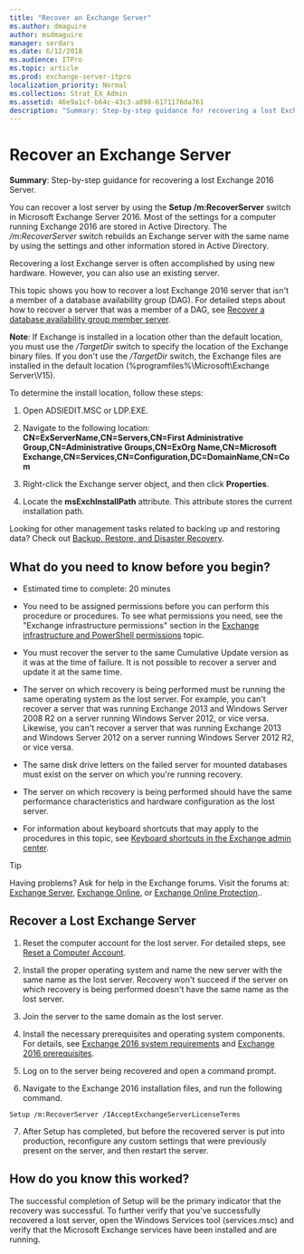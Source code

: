 ```yaml
---
title: "Recover an Exchange Server"
ms.author: dmaguire
author: msdmaguire
manager: serdars
ms.date: 6/12/2018
ms.audience: ITPro
ms.topic: article
ms.prod: exchange-server-itpro
localization_priority: Normal
ms.collection: Strat_EX_Admin
ms.assetid: 46e9a1cf-b64c-43c3-a898-6171176da761
description: "Summary: Step-by-step guidance for recovering a lost Exchange 2016 Server."
---
```


# Recover an Exchange Server

 **Summary**: Step-by-step guidance for recovering a lost Exchange 2016 Server.
  
You can recover a lost server by using the **Setup /m:RecoverServer** switch in Microsoft Exchange Server 2016. Most of the settings for a computer running Exchange 2016 are stored in Active Directory. The _/m:RecoverServer_ switch rebuilds an Exchange server with the same name by using the settings and other information stored in Active Directory.
  
Recovering a lost Exchange server is often accomplished by using new hardware. However, you can also use an existing server.
  
This topic shows you how to recover a lost Exchange 2016 server that isn't a member of a database availability group (DAG). For detailed steps about how to recover a server that was a member of a DAG, see [Recover a database availability group member server](recover-dag-member-servers.md).
  
 **Note**: If Exchange is installed in a location other than the default location, you must use the _/TargetDir_ switch to specify the location of the Exchange binary files. If you don't use the _/TargetDir_ switch, the Exchange files are installed in the default location (%programfiles%\Microsoft\Exchange Server\V15).
  
To determine the install location, follow these steps:
  
1. Open ADSIEDIT.MSC or LDP.EXE.
    
2. Navigate to the following location: **CN=ExServerName,CN=Servers,CN=First Administrative Group,CN=Administrative Groups,CN=ExOrg Name,CN=Microsoft Exchange,CN=Services,CN=Configuration,DC=DomainName,CN=Com**
    
3. Right-click the Exchange server object, and then click **Properties**.
    
4. Locate the **msExchInstallPath** attribute. This attribute stores the current installation path.
    
Looking for other management tasks related to backing up and restoring data? Check out [Backup, Restore, and Disaster Recovery](http://technet.microsoft.com/library/394fc4ed-fa02-41fa-9159-cc2754ff8875.aspx).
  
## What do you need to know before you begin?

- Estimated time to complete: 20 minutes
    
- You need to be assigned permissions before you can perform this procedure or procedures. To see what permissions you need, see the "Exchange infrastructure permissions" section in the [Exchange infrastructure and PowerShell permissions](../../permissions/feature-permissions/infrastructure-permissions.md) topic.
    
- You must recover the server to the same Cumulative Update version as it was at the time of failure. It is not possible to recover a server and update it at the same time.
    
- The server on which recovery is being performed must be running the same operating system as the lost server. For example, you can't recover a server that was running Exchange 2013 and Windows Server 2008 R2 on a server running Windows Server 2012, or vice versa. Likewise, you can't recover a server that was running Exchange 2013 and Windows Server 2012 on a server running Windows Server 2012 R2, or vice versa.
    
- The same disk drive letters on the failed server for mounted databases must exist on the server on which you're running recovery.
    
- The server on which recovery is being performed should have the same performance characteristics and hardware configuration as the lost server.
    
- For information about keyboard shortcuts that may apply to the procedures in this topic, see [Keyboard shortcuts in the Exchange admin center](../../about-documentation/exchange-admin-center-keyboard-shortcuts.md).
    
> [!TIP]
> Having problems? Ask for help in the Exchange forums. Visit the forums at: [Exchange Server](https://go.microsoft.com/fwlink/p/?linkId=60612), [Exchange Online](https://go.microsoft.com/fwlink/p/?linkId=267542), or [Exchange Online Protection](https://go.microsoft.com/fwlink/p/?linkId=285351)..
  
## Recover a Lost Exchange Server

1. Reset the computer account for the lost server. For detailed steps, see [Reset a Computer Account](https://go.microsoft.com/fwlink/p/?linkId=165388).
    
2. Install the proper operating system and name the new server with the same name as the lost server. Recovery won't succeed if the server on which recovery is being performed doesn't have the same name as the lost server.
    
3. Join the server to the same domain as the lost server.
    
4. Install the necessary prerequisites and operating system components. For details, see [Exchange 2016 system requirements](../../plan-and-deploy/system-requirements.md) and [Exchange 2016 prerequisites](../../plan-and-deploy/prerequisites.md).
    
5. Log on to the server being recovered and open a command prompt.
    
6. Navigate to the Exchange 2016 installation files, and run the following command.
    
  ```
  Setup /m:RecoverServer /IAcceptExchangeServerLicenseTerms
  ```

7. After Setup has completed, but before the recovered server is put into production, reconfigure any custom settings that were previously present on the server, and then restart the server.
    
## How do you know this worked?

The successful completion of Setup will be the primary indicator that the recovery was successful. To further verify that you've successfully recovered a lost server, open the Windows Services tool (services.msc) and verify that the Microsoft Exchange services have been installed and are running.
  


